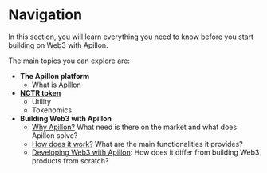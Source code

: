 # Navigation

In this section, you will learn everything you need to know before you start building on Web3 with Apillon.

The main topics you can explore are:

* **The Apillon platform**
  *  [What is Apillon](/about/2.html)
*  **[NCTR token](/about/3.html)**
    *  Utility
    *  Tokenomics
*  **Building Web3 with Apillon**
    *  [Why Apillon?](/about/4.html) What need is there on the market and what does Apillon solve?
    *  [How does it work?](/about/5.html) What are the main functionalities it provides?
    *  [Developing Web3 with Apillon](/about/6.html): How does it differ from building Web3 products from scratch?
